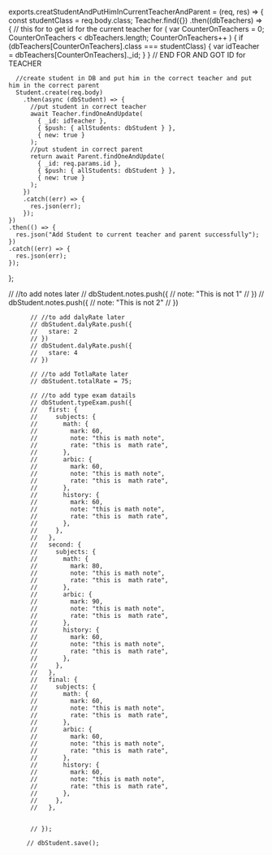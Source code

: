 exports.creatStudentAndPutHimInCurrentTeacherAndParent = (req, res) => {
  const studentClass = req.body.class;
  Teacher.find({})
    .then((dbTeachers) => {
      // this for to get id for the current teacher
      for (
        var CounterOnTeachers = 0;
        CounterOnTeachers < dbTeachers.length;
        CounterOnTeachers++
      ) {
        if (dbTeachers[CounterOnTeachers].class === studentClass) {
          var idTeacher = dbTeachers[CounterOnTeachers]._id;
        }
      } // END FOR AND GOT ID for TEACHER

      //create student in DB and put him in the correct teacher and put him in the correct parent
      Student.create(req.body)
        .then(async (dbStudent) => {
          //put student in correct teacher
          await Teacher.findOneAndUpdate(
            { _id: idTeacher },
            { $push: { allStudents: dbStudent } },
            { new: true }
          );
          //put student in correct parent
          return await Parent.findOneAndUpdate(
            { _id: req.params.id },
            { $push: { allStudents: dbStudent } },
            { new: true }
          );
        })
        .catch((err) => {
          res.json(err);
        });
    })
    .then(() => {
      res.json("Add Student to current teacher and parent successfully");
    })
    .catch((err) => {
      res.json(err);
    });
};








  // //to add notes later
          // dbStudent.notes.push({
          //     note: "This is not 1"
          //   })
          //   dbStudent.notes.push({
          //     note: "This is not 2"
          //   })

          // //to add dalyRate later
          // dbStudent.dalyRate.push({
          //   stare: 2
          // })
          // dbStudent.dalyRate.push({
          //   stare: 4
          // })

          // //to add TotlaRate later
          // dbStudent.totalRate = 75;

          // //to add type exam datails
          // dbStudent.typeExam.push({
          //   first: {
          //     subjects: {
          //       math: {
          //         mark: 60,
          //         note: "this is math note",
          //         rate: "this is  math rate",
          //       },
          //       arbic: {
          //         mark: 60,
          //         note: "this is math note",
          //         rate: "this is  math rate",
          //       },
          //       history: {
          //         mark: 60,
          //         note: "this is math note",
          //         rate: "this is  math rate",
          //       },
          //     },
          //   },
          //   second: {
          //     subjects: {
          //       math: {
          //         mark: 80,
          //         note: "this is math note",
          //         rate: "this is  math rate",
          //       },
          //       arbic: {
          //         mark: 90,
          //         note: "this is math note",
          //         rate: "this is  math rate",
          //       },
          //       history: {
          //         mark: 60,
          //         note: "this is math note",
          //         rate: "this is  math rate",
          //       },
          //     },
          //   },
          //   final: {
          //     subjects: {
          //       math: {
          //         mark: 60,
          //         note: "this is math note",
          //         rate: "this is  math rate",
          //       },
          //       arbic: {
          //         mark: 60,
          //         note: "this is math note",
          //         rate: "this is  math rate",
          //       },
          //       history: {
          //         mark: 60,
          //         note: "this is math note",
          //         rate: "this is  math rate",
          //       },
          //     },
          //   },

          
          // });

         // dbStudent.save();

